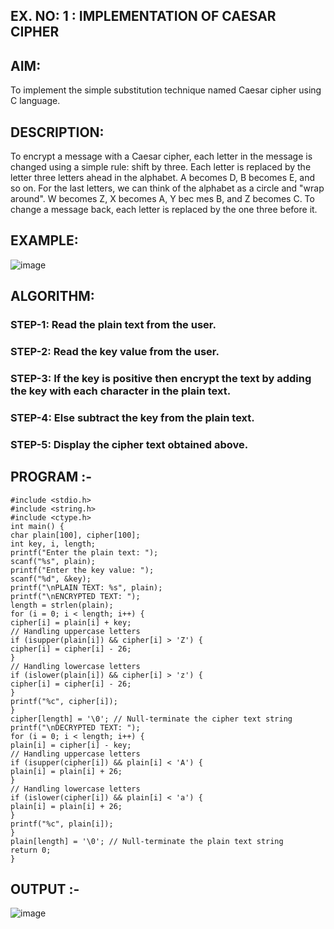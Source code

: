 ## EX. NO: 1 : IMPLEMENTATION OF CAESAR CIPHER
 

## AIM:

To implement the simple substitution technique named Caesar cipher using C language.

## DESCRIPTION:

To encrypt a message with a Caesar cipher, each letter in the message is changed using a simple rule: shift by three. Each letter is replaced by the letter three letters ahead in the alphabet. A becomes D, B becomes E, and so on. For the last letters, we can think of the
alphabet as a circle and "wrap around". W becomes Z, X becomes A, Y bec mes B, and Z
becomes C. To change a message back, each letter is replaced by the one three before it.

## EXAMPLE:



![image](https://github.com/Hemamanigandan/CNS/assets/149653568/eb9c6c43-8c80-4cdd-b9d4-91705a311c79)


## ALGORITHM:

### STEP-1: Read the plain text from the user.
### STEP-2: Read the key value from the user.
### STEP-3: If the key is positive then encrypt the text by adding the key with each character in the plain text.
### STEP-4: Else subtract the key from the plain text.
### STEP-5: Display the cipher text obtained above.


## PROGRAM :-
```
#include <stdio.h>
#include <string.h>
#include <ctype.h>
int main() {
char plain[100], cipher[100];
int key, i, length;
printf("Enter the plain text: ");
scanf("%s", plain);
printf("Enter the key value: ");
scanf("%d", &key);
printf("\nPLAIN TEXT: %s", plain);
printf("\nENCRYPTED TEXT: ");
length = strlen(plain);
for (i = 0; i < length; i++) {
cipher[i] = plain[i] + key;
// Handling uppercase letters
if (isupper(plain[i]) && cipher[i] > 'Z') {
cipher[i] = cipher[i] - 26;
}
// Handling lowercase letters
if (islower(plain[i]) && cipher[i] > 'z') {
cipher[i] = cipher[i] - 26;
}
printf("%c", cipher[i]);
}
cipher[length] = '\0'; // Null-terminate the cipher text string
printf("\nDECRYPTED TEXT: ");
for (i = 0; i < length; i++) {
plain[i] = cipher[i] - key;
// Handling uppercase letters
if (isupper(cipher[i]) && plain[i] < 'A') {
plain[i] = plain[i] + 26;
}
// Handling lowercase letters
if (islower(cipher[i]) && plain[i] < 'a') {
plain[i] = plain[i] + 26;
}
printf("%c", plain[i]);
}
plain[length] = '\0'; // Null-terminate the plain text string
return 0;
}
```


## OUTPUT :-
![image](https://github.com/user-attachments/assets/60e1d92f-7012-433a-9dc7-e763e1a98fdd)
